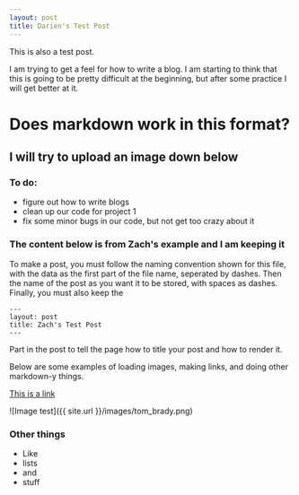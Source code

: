 ```yaml
---
layout: post
title: Darien's Test Post
---
```


This is also a test post. 

I am trying to get a feel for how to write a blog. I am starting to think that this is going to be pretty difficult at the beginning, but after some practice I will get better at it.

# Does markdown work in this format?

## I will try to upload an image down below

### To do:
- figure out how to write blogs
- clean up our code for project 1
- fix some minor bugs in our code, but not get too crazy about it

### The content below is from Zach's example and I am keeping it

To make a post, you must follow the naming convention shown for this file,
with the data as the first part of the file name, seperated by dashes. Then
the name of the post as you want it to be stored, with spaces as dashes.
Finally, you must also keep the 

```
---
layout: post
title: Zach's Test Post
---
```

Part in the post to tell the page how to title your post and how to render it.

Below are some examples of loading images, making links, and doing other
markdown-y things.


[This is a link](http://thisismetis.com)

![Image test]({{ site.url }}/images/tom_brady.png)

### Other things
* Like
* lists
* and 
* stuff
